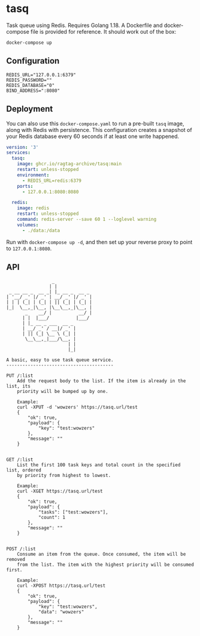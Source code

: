 # tasq

Task queue using Redis. Requires Golang 1.18. A Dockerfile and docker-compose
file is provided for reference. It should work out of the box:

```
docker-compose up
```

## Configuration

```
REDIS_URL="127.0.0.1:6379"
REDIS_PASSWORD=""
REDIS_DATABASE="0"
BIND_ADDRESS=":8080"
```

## Deployment

You can also use this `docker-compose.yaml` to run a pre-built `tasq` image,
along with Redis with persistence. This configuration creates a snapshot of your
Redis database every 60 seconds if at least one write happened.

```yaml
version: '3'
services:
  tasq:
    image: ghcr.io/ragtag-archive/tasq:main
    restart: unless-stopped
    environment:
      - REDIS_URL=redis:6379
    ports:
      - 127.0.0.1:8080:8080

  redis:
    image: redis
    restart: unless-stopped
    command: redis-server --save 60 1 --loglevel warning
    volumes:
      - ./data:/data
```

Run with `docker-compose up -d`, and then set up your reverse proxy to point to
`127.0.0.1:8080`.

## API

```
                 _
                | |
 _ __ __ _  __ _| |_ __ _  __ _
| '__/ _' |/ _' | __/ _' |/ _' |
| | | (_| | (_| | || (_| | (_| |
|_|  \__,_|\__, |\__\__,_|\__, |
       _    __/ |          __/ |
      | |  |___/          |___/
      | |_ __ _ ___  __ _
      | __/ _' / __|/ _' |
      | || (_| \__ \ (_| |
       \__\__,_|___/\__, |
                       | |
                       |_|

A basic, easy to use task queue service.
----------------------------------------

PUT /:list
    Add the request body to the list. If the item is already in the list, its
    priority will be bumped up by one.

    Example:
    curl -XPUT -d 'wowzers' https://tasq.url/test
    {
        "ok": true,
        "payload": {
            "key": "test:wowzers"
        },
        "message": ""
    }


GET /:list
    List the first 100 task keys and total count in the specified list, ordered
    by priority from highest to lowest.

    Example:
    curl -XGET https://tasq.url/test
    {
        "ok": true,
        "payload": {
            "tasks": ["test:wowzers"],
            "count": 1
        },
        "message": ""
    }


POST /:list
    Consume an item from the queue. Once consumed, the item will be removed
    from the list. The item with the highest priority will be consumed first.

    Example:
    curl -XPOST https://tasq.url/test
    {
        "ok": true,
        "payload": {
            "key": "test:wowzers",
            "data": "wowzers"
        },
        "message": ""
    }
```
